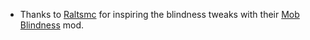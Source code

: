 + Thanks to [Raltsmc](https://www.curseforge.com/members/raltsmc) for inspiring the blindness tweaks with their [Mob Blindness](https://www.curseforge.com/minecraft/mc-mods/mob-blindness) mod.